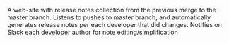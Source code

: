 A web-site with release notes collection from the previous merge to the master branch. Listens to pushes to master branch, and automatically generates release notes per each developer that did changes. Notifies on Slack each developer author for note editing/simplification

